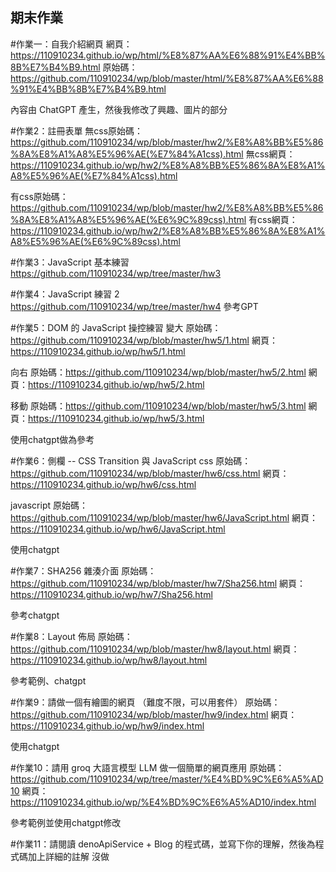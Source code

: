 ## 期末作業

#作業一：自我介紹網頁
網頁：https://110910234.github.io/wp/html/%E8%87%AA%E6%88%91%E4%BB%8B%E7%B4%B9.html
原始碼：https://github.com/110910234/wp/blob/master/html/%E8%87%AA%E6%88%91%E4%BB%8B%E7%B4%B9.html

內容由 ChatGPT 產生，然後我修改了興趣、圖片的部分

#作業2：註冊表單
無css原始碼：https://github.com/110910234/wp/blob/master/hw2/%E8%A8%BB%E5%86%8A%E8%A1%A8%E5%96%AE(%E7%84%A1css).html
無css網頁：https://110910234.github.io/wp/hw2/%E8%A8%BB%E5%86%8A%E8%A1%A8%E5%96%AE(%E7%84%A1css).html

有css原始碼：https://github.com/110910234/wp/blob/master/hw2/%E8%A8%BB%E5%86%8A%E8%A1%A8%E5%96%AE(%E6%9C%89css).html
有css網頁：https://110910234.github.io/wp/hw2/%E8%A8%BB%E5%86%8A%E8%A1%A8%E5%96%AE(%E6%9C%89css).html

#作業3：JavaScript 基本練習
https://github.com/110910234/wp/tree/master/hw3

#作業4：JavaScript 練習 2
https://github.com/110910234/wp/tree/master/hw4
參考GPT

#作業5：DOM 的 JavaScript 操控練習
變大
原始碼：https://github.com/110910234/wp/blob/master/hw5/1.html
網頁：https://110910234.github.io/wp/hw5/1.html

向右
原始碼：https://github.com/110910234/wp/blob/master/hw5/2.html
網頁：https://110910234.github.io/wp/hw5/2.html

移動
原始碼：https://github.com/110910234/wp/blob/master/hw5/3.html
網頁：https://110910234.github.io/wp/hw5/3.html

使用chatgpt做為參考

#作業6：側欄 -- CSS Transition 與 JavaScript
css
原始碼：https://github.com/110910234/wp/blob/master/hw6/css.html
網頁：https://110910234.github.io/wp/hw6/css.html

javascript
原始碼：https://github.com/110910234/wp/blob/master/hw6/JavaScript.html
網頁：https://110910234.github.io/wp/hw6/JavaScript.html

使用chatgpt

#作業7：SHA256 雜湊介面
原始碼：https://github.com/110910234/wp/blob/master/hw7/Sha256.html
網頁：https://110910234.github.io/wp/hw7/Sha256.html

參考chatgpt

#作業8：Layout 佈局
原始碼：https://github.com/110910234/wp/blob/master/hw8/layout.html
網頁：https://110910234.github.io/wp/hw8/layout.html

參考範例、chatgpt

#作業9：請做一個有繪圖的網頁 （難度不限，可以用套件）
原始碼：https://github.com/110910234/wp/blob/master/hw9/index.html
網頁：https://110910234.github.io/wp/hw9/index.html

使用chatgpt

#作業10：請用 groq 大語言模型 LLM 做一個簡單的網頁應用
原始碼：https://github.com/110910234/wp/tree/master/%E4%BD%9C%E6%A5%AD10
網頁：https://110910234.github.io/wp/%E4%BD%9C%E6%A5%AD10/index.html

參考範例並使用chatgpt修改

#作業11：請閱讀 denoApiService + Blog 的程式碼，並寫下你的理解，然後為程式碼加上詳細的註解
沒做
